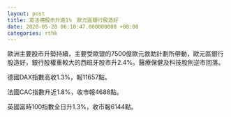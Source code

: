 ```yaml
---
layout: post
title: 英法德股市升逾1%　歐元區銀行股造好
date: 2020-05-28 06:10:47.000000000 +08:00
categories: rthk
---
```


歐洲主要股市升勢持續，主要受歐盟的7500億歐元救助計劃所帶動，歐元區銀行股造好，銀行股權重較大的西班牙股市升2.4%。醫療保健及科技股則逆市回落。

德國DAX指數高收1.3%，報11657點。

法國CAC指數升近1.8%，收市報4688點。

英國富時100指數全日升1.3%，收市報6144點。
